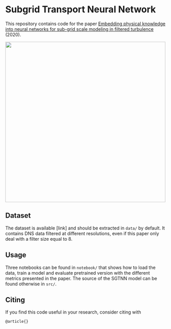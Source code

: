 # Subgrid Transport Neural Network

This repository contains code for the paper [Embedding physical knowledge into neural networks for sub-grid scale modeling in filtered turbulence](arxiv:?) (2020).

<img src="https://github.com/hrkz/SubgridTransportNN/data/fig/subgrid_turbulence.png" width="500">

## Dataset

The dataset is available [link] and should be extracted in ``data/`` by default. It contains DNS data filtered at different resolutions, even if this paper only deal with a filter size equal to 8.

## Usage

Three notebooks can be found in ``notebook/`` that shows how to load the data, train a model and evaluate pretrained version with the different metrics presented in the paper. 
The source of the SGTNN model can be found otherwise in ``src/``.

## Citing

If you find this code useful in your research, consider citing with
```
@article{}
```
